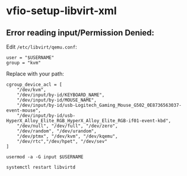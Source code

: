 # vfio-setup-libvirt-xml


## Error reading input/Permission Denied:

Edit ```/etc/libvirt/qemu.conf```:
```
user = "$USERNAME"
group = "kvm"
```
Replace with your path:
```
cgroup_device_acl = [
    "/dev/kvm",
    "/dev/input/by-id/KEYBOARD_NAME",
    "/dev/input/by-id/MOUSE_NAME",
    "/dev/input/by-id/usb-Logitech_Gaming_Mouse_G502_0E8736563037-event-mouse",
    "/dev/input/by-id/usb-HyperX_Alloy_Elite_RGB_HyperX_Alloy_Elite_RGB-if01-event-kbd",
    "/dev/null", "/dev/full", "/dev/zero",
    "/dev/random", "/dev/urandom",
    "/dev/ptmx", "/dev/kvm", "/dev/kqemu",
    "/dev/rtc","/dev/hpet", "/dev/sev"
]
```
`usermod -a -G input $USERNAME`

`systemctl restart libvirtd`
